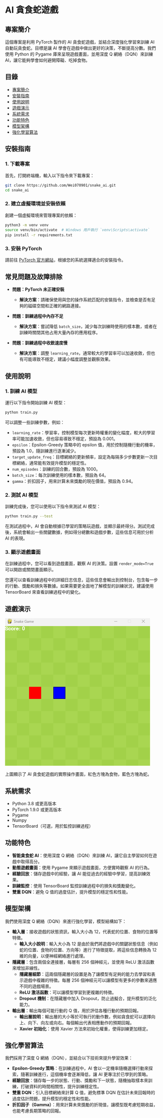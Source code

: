 # AI 貪食蛇遊戲

## 專案簡介

這個專案是利用 PyTorch 製作的 AI 貪食蛇遊戲，並結合深度強化學習來訓練 AI 自動玩貪食蛇。目標是讓 AI 學會在遊戲中做出更好的決策，不斷提高分數。我們使用 Python 的 Pygame 庫來呈現遊戲畫面，並用深度 Q 網絡（DQN）來訓練 AI，讓它能夠學會如何避開障礙、吃掉食物。

## 目錄

- [專案簡介](#專案簡介)
- [安裝指南](#安裝指南)
- [使用說明](#使用說明)
- [遊戲演示](#遊戲演示)
- [系統需求](#系統需求)
- [功能特色](#功能特色)
- [模型架構](#模型架構)
- [強化學習算法](#強化學習算法)

## 安裝指南

### 1. 下載專案

首先，打開終端機，輸入以下指令來下載專案：

```bash
git clone https://github.com/Wei070901/snake_ai.git
cd snake_ai
```

### 2. 建立虛擬環境並安裝依賴

創建一個虛擬環境來管理專案的依賴：

```bash
python3 -m venv venv
source venv/bin/activate  # Windows 用戶執行 `venv\Scripts\activate`
pip install -r requirements.txt
```

### 3. 安裝 PyTorch

請前往 [PyTorch 官方網站](https://pytorch.org/)，根據您的系統選擇適合的安裝指令。

## 常見問題及故障排除

- **問題：PyTorch 未正確安裝**
  - **解決方案**：請確保使用與您的操作系統匹配的安裝指令，並檢查是否有足夠的磁碟空間和正確的網路連接。

- **問題：訓練過程中內存不足**
  - **解決方案**：嘗試降低 `batch_size`，減少每次訓練時使用的樣本數，或者在訓練時關閉其他占用大量內存的應用程序。

- **問題：訓練過程中收斂速度慢**
  - **解決方案**：調整 `learning_rate`，通常較大的學習率可以加速收斂，但也有可能導致不穩定，建議小幅度調整並觀察效果。

## 使用說明

### 1. 訓練 AI 模型

運行以下指令開始訓練 AI 模型：

```bash
python train.py
```

可以調整一些訓練參數，例如：

- `learning_rate`：學習率，控制模型每次更新時權重的變化幅度，較大的學習率可能加速收斂，但也容易導致不穩定，預設為 0.001。
- `epsilon`：Epsilon-Greedy 策略中的 epsilon 值，用於控制隨機行動的機率，預設為 1.0，隨訓練進行逐漸減少。
- `target_update_freq`：目標網絡的更新頻率，設定為每隔多少步數更新一次目標網絡，通常能有效提升模型的穩定性。
- `num_episodes`：訓練的回合數，預設為 1000。
- `batch_size`：每次訓練使用的樣本數，預設為 64。
- `gamma`：折扣因子，用來計算未來獎勵的現在價值，預設為 0.94。

### 2. 測試 AI 模型

訓練完成後，您可以使用以下指令來測試 AI 模型：

```bash
python train.py --test
```

在測試過程中，AI 會自動根據已學習的策略玩遊戲，並顯示最終得分。測試完成後，系統會輸出一些關鍵數據，例如得分總數和遊戲步數，這些信息可用於分析 AI 的表現。

### 3. 顯示遊戲畫面

在訓練過程中，您可以看到遊戲畫面，觀察 AI 的決策。設置 `render_mode=True` 可以開啟或關閉畫面顯示。

您還可以查看訓練過程中的詳細日志信息，這些信息會輸出到控制台，包含每一步的行動、獎勵和損失等數據。如果需要更全面地了解模型的訓練狀況，建議使用 TensorBoard 來查看訓練過程中的變化。

## 遊戲演示

![AI 貪食蛇遊戲演示](./game.gif)

上圖顯示了 AI 貪食蛇遊戲的實際操作畫面，紅色方塊為食物，藍色方塊為蛇。

## 系統需求

- Python 3.8 或更高版本
- PyTorch 1.9.0 或更高版本
- Pygame
- Numpy
- TensorBoard（可選，用於監控訓練過程）

## 功能特色

- **智能貪食蛇 AI**：使用深度 Q 網絡（DQN）來訓練 AI，讓它自主學習如何在遊戲中取得高分。
- **動態遊戲畫面**：使用 Pygame 來顯示遊戲畫面，方便實時觀察 AI 的行為。
- **經驗回放**：儲存遊戲中的經驗，讓 AI 能從過去的經驗中學習，提高訓練效果。
- **訓練監控**：使用 TensorBoard 監控訓練過程中的損失和獎勵變化。
- **雙重 DQN**：避免 Q 值的過度估計，提升模型的穩定性和性能。

## 模型架構

我們使用深度 Q 網絡（DQN）來進行強化學習，模型結構如下：

- **輸入層**：接收遊戲的狀態資訊，輸入大小為 12，代表蛇的位置、食物的位置等特徵。
  - **輸入大小說明**：輸入大小為 12 是由於我們將遊戲中的關鍵狀態信息（例如蛇的位置、食物的位置、方向等）進行了特徵提取，將這些信息轉換為 12 維的向量，以便神經網絡進行處理。
- **隱藏層**：包含兩個全連接層，每層有 256 個神經元，並使用 ReLU 激活函數來增加非線性。
  - **隱藏層細節**：這兩個隱藏層的設置是為了讓模型有足夠的能力去學習和表示遊戲中複雜的特徵。每層 256 個神經元可以讓模型有更多的參數來適應不同的遊戲場景。
  - **ReLU 激活函數**：可以讓模型學習到更複雜的特徵。
  - **Dropout 機制**：在隱藏層中加入 Dropout，防止過擬合，提升模型的泛化能力。
- **輸出層**：輸出每個可能行動的 Q 值，用於評估各種行動的預期回報。
  - **輸出層說明**：輸出層的大小等於可執行的動作數，例如貪食蛇可以選擇向上、向下、向左或向右。每個輸出代表相應動作的預期回報。
  - **Xavier 初始化**：使用 Xavier 方法來初始化權重，使得訓練更加穩定。

## 強化學習算法

我們採用了深度 Q 網絡（DQN），並結合以下技術來提升學習效果：

- **Epsilon-Greedy 策略**：在訓練過程中，AI 會以一定機率隨機選擇行動來探索，隨著訓練進行，這個機率會逐漸降低，讓 AI 更專注於已學到的策略。
- **經驗回放**：儲存每一步的狀態、行動、獎勵和下一狀態，隨機抽取樣本來訓練，打破資料的時間相關性，提升訓練穩定性。
- **雙重 DQN**：引入目標網絡來計算 Q 值，避免標準 DQN 在估計未來回報時的過度估計問題，提升模型的穩定性和性能。
- **折扣因子（Gamma）**：用來計算未來獎勵的折現值，讓模型既考慮短期收益，也能考慮長期策略的回報。
